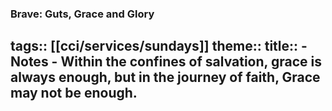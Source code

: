 ###  Brave: Guts, Grace and Glory
tags:: [[cci/services/sundays]] 
theme:: 
title::
	- Notes
		- Within the confines of salvation, grace is always enough, but in the journey of faith, Grace may not be enough.
-
